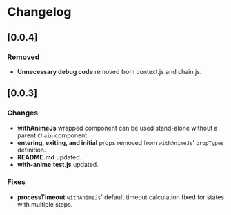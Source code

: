 # Changelog

## [0.0.4]
### Removed
- **Unnecessary debug code** removed from context.js and chain.js.

## [0.0.3]
### Changes
- **withAnimeJs** wrapped component can be used stand-alone without a parent `Chain` component.
- **entering, exiting, and initial** props removed from `withAnimeJs`' `propTypes` definition.
- **README.md** updated.
- **with-anime.test.js** updated.
### Fixes
- **processTimeout** `withAnimeJs`' default timeout calculation fixed for states with multiple steps.